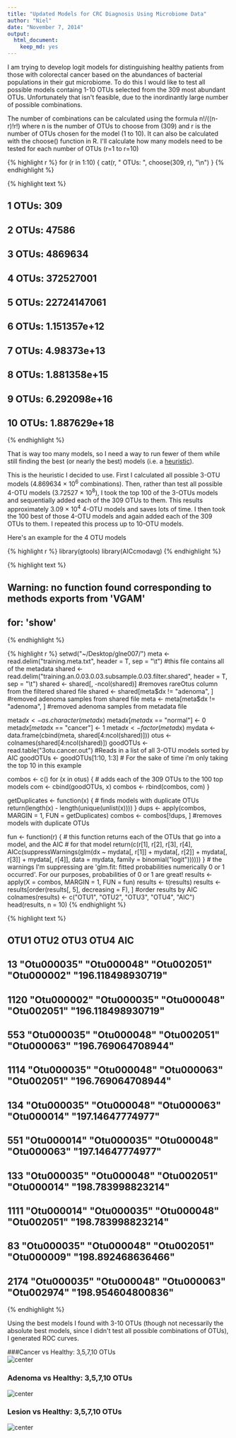 ```yaml
---
title: "Updated Models for CRC Diagnosis Using Microbiome Data"
author: "Niel"
date: "November 7, 2014"
output:
  html_document:
    keep_md: yes
---
```




I am trying to develop logit models for distinguishing healthy patients from those with colorectal cancer based on the abundances of bacterial populations in their gut microbiome.  To do this I would like to test all possible models containg 1-10 OTUs selected from the 309 most abundant OTUs.  Unfortunately that isn't feasible, due to the inordinantly large number of possible combinations.  

The number of combinations can be calculated using the formula n!/((n-r)!r!) where n is the number of OTUs to choose from (309) and r is the number of OTUs chosen for the model (1 to 10).  It can also be calculated with the choose() function in R.  I'll calculate how many models need to be tested for each number of OTUs (r=1 to r=10)


{% highlight r %}
for (r in 1:10) {
    cat(r, " OTUs: ", choose(309, r), "\n")
}
{% endhighlight %}



{% highlight text %}
## 1  OTUs:  309 
## 2  OTUs:  47586 
## 3  OTUs:  4869634 
## 4  OTUs:  372527001 
## 5  OTUs:  22724147061 
## 6  OTUs:  1.151357e+12 
## 7  OTUs:  4.98373e+13 
## 8  OTUs:  1.881358e+15 
## 9  OTUs:  6.292098e+16 
## 10  OTUs:  1.887629e+18
{% endhighlight %}

That is way too many models, so I need a way to run fewer of them while still finding the best (or nearly the best) models (i.e. a [heuristic](http://en.wikipedia.org/wiki/Heuristic_(computer_science))).

This is the heuristic I decided to use. First I calculated all possible 3-OTU models (4.869634 &times; 10<sup>6</sup> combinations). Then, rather than test all possible 4-OTU models (3.72527 &times; 10<sup>8</sup>), I took the top 100 of the 3-OTUs models and sequentially added each of the 309 OTUs to them.  This results approximately 3.09 &times; 10<sup>4</sup> 4-OTU models and saves lots of time.  I then took the 100 best of those 4-OTU models and again added each of the 309 OTUs to them.  I repeated this process up to 10-OTU models.

Here's an example for the 4 OTU models

{% highlight r %}
library(gtools)
library(AICcmodavg)
{% endhighlight %}



{% highlight text %}
## Warning: no function found corresponding to methods exports from 'VGAM'
## for: 'show'
{% endhighlight %}



{% highlight r %}
setwd("~/Desktop/glne007/")
meta <- read.delim("training.meta.txt", header = T, sep = "\t")  #this file contains all of the metadata
shared <- read.delim("training.an.0.03.0.03.subsample.0.03.filter.shared", header = T, 
    sep = "\t")
shared <- shared[, -ncol(shared)]  #removes rareOtus column from the filtered shared file
shared <- shared[meta$dx != "adenoma", ]  #removed adenoma samples from shared file
meta <- meta[meta$dx != "adenoma", ]  #removed adenoma samples from metadata file

meta$dx <- as.character(meta$dx)
meta$dx[meta$dx == "normal"] <- 0
meta$dx[meta$dx == "cancer"] <- 1
meta$dx <- factor(meta$dx)
mydata <- data.frame(cbind(meta, shared[4:ncol(shared)]))
otus <- colnames(shared[4:ncol(shared)])
goodOTUs <- read.table("3otu.cancer.out")  #Reads in a list of all 3-OTU models sorted by AIC
goodOTUs <- goodOTUs[1:10, 1:3]  # For the sake of time i'm only taking the top 10 in this example

combos <- c()
for (x in otus) {
    # adds each of the 309 OTUs to the 100 top models
    com <- cbind(goodOTUs, x)
    combos <- rbind(combos, com)
}

getDuplicates <- function(x) {
    # finds models with duplicate OTUs
    return(length(x) - length(unique(unlist(x))))
}
dups <- apply(combos, MARGIN = 1, FUN = getDuplicates)
combos <- combos[!dups, ]  #removes models with duplicate OTUs

fun <- function(r) {
    # this function returns each of the OTUs that go into a model, and the AIC
    # for that model
    return(c(r[1], r[2], r[3], r[4], AICc(suppressWarnings(glm(dx ~ mydata[, 
        r[1]] + mydata[, r[2]] + mydata[, r[3]] + mydata[, r[4]], data = mydata, 
        family = binomial("logit"))))))
}  # the warnings I'm suppressing are 'glm.fit: fitted probabilities numerically 0 or 1 occurred'.  For our purposes, probabilities of 0 or 1 are great!
results <- apply(X = combos, MARGIN = 1, FUN = fun)
results <- t(results)
results <- results[order(results[, 5], decreasing = F), ]  #order results by AIC
colnames(results) <- c("OTU1", "OTU2", "OTU3", "OTU4", "AIC")
head(results, n = 10)
{% endhighlight %}



{% highlight text %}
##      OTU1        OTU2        OTU3        OTU4        AIC               
## 13   "Otu000035" "Otu000048" "Otu002051" "Otu000002" "196.118498930719"
## 1120 "Otu000002" "Otu000035" "Otu000048" "Otu002051" "196.118498930719"
## 553  "Otu000035" "Otu000048" "Otu002051" "Otu000063" "196.769064708944"
## 1114 "Otu000035" "Otu000048" "Otu000063" "Otu002051" "196.769064708944"
## 134  "Otu000035" "Otu000048" "Otu000063" "Otu000014" "197.14647774977" 
## 551  "Otu000014" "Otu000035" "Otu000048" "Otu000063" "197.14647774977" 
## 133  "Otu000035" "Otu000048" "Otu002051" "Otu000014" "198.783998823214"
## 1111 "Otu000014" "Otu000035" "Otu000048" "Otu002051" "198.783998823214"
## 83   "Otu000035" "Otu000048" "Otu002051" "Otu000009" "198.892468636466"
## 2174 "Otu000035" "Otu000048" "Otu000063" "Otu002974" "198.954604800836"
{% endhighlight %}


Using the best models I found with 3-10 OTUs (though not necessarily the absolute best models, since I didn't test all possible combinations of OTUs), I generated ROC curves.

###Cancer vs Healthy: 3,5,7,10 OTUs
<img src="/../figs/cancerHealthy-1.png" title="center" alt="center" style="display: block; margin: auto;" />


### Adenoma vs Healthy: 3,5,7,10 OTUs
<img src="/../figs/adenomaHealthy-1.png" title="center" alt="center" style="display: block; margin: auto;" />


### Lesion vs Healthy: 3,5,7,10 OTUs
<img src="/../figs/lesionHealthy-1.png" title="center" alt="center" style="display: block; margin: auto;" />
